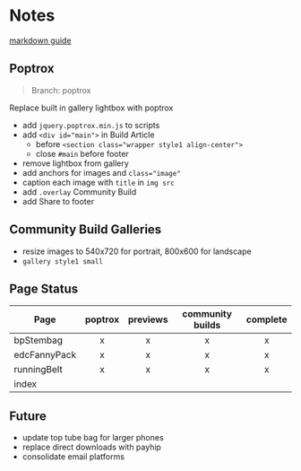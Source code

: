 # Notes

[markdown guide](https://www.markdownguide.org/basic-syntax/)

## Poptrox

> Branch: poptrox

Replace built in gallery lightbox with poptrox

* add `jquery.poptrox.min.js` to scripts
* add `<div id="main">` in Build Article 
    * before `<section class="wrapper style1 align-center">`
    * close `#main` before footer
* remove lightbox from gallery
* add anchors for images and `class="image"`
* caption each image with `title` in  `img src`
* add `.overlay` Community Build
* add Share to footer


## Community Build Galleries

* resize images to 540x720 for portrait, 800x600 for landscape
* `gallery style1 small`


## Page Status

| Page  | poptrox  | previews  | community builds  | complete  |
|---|:-:|:-:|:-:|:-:|
| bpStembag  | x  |  x |  x |  x |
| edcFannyPack  | x  | x  | x  | x  |
| runningBelt  | x  |  x |  x |  x |
| index  |   |   |   |   |


## Future

* update top tube bag for larger phones
* replace direct downloads with payhip
* consolidate email platforms